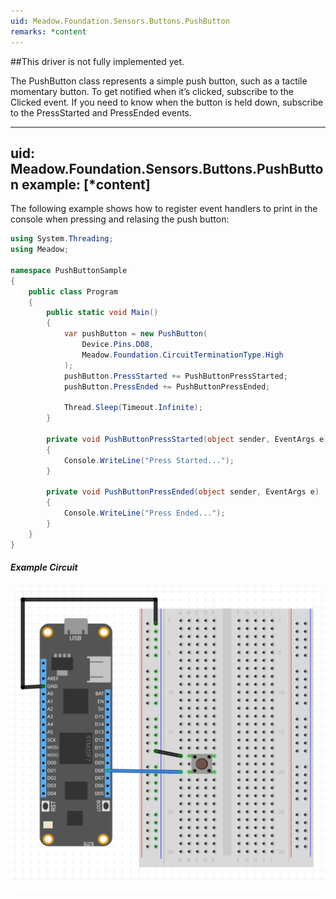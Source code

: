 ```yaml
---
uid: Meadow.Foundation.Sensors.Buttons.PushButton
remarks: *content
---
```


##This driver is not fully implemented yet.

The PushButton class represents a simple push button, such as a tactile momentary button. To get notified when it’s clicked, subscribe to the Clicked event. If you need to know when the button is held down, subscribe to the PressStarted and PressEnded events.

---
uid: Meadow.Foundation.Sensors.Buttons.PushButton
example: [*content]
---

The following example shows how to register event handlers to print in the console when pressing and relasing the push button:

```csharp
using System.Threading;
using Meadow;

namespace PushButtonSample
{
    public class Program
    {
        public static void Main()
        {
            var pushButton = new PushButton(
                Device.Pins.D08, 
                Meadow.Foundation.CircuitTerminationType.High
            );
            pushButton.PressStarted += PushButtonPressStarted;
            pushButton.PressEnded += PushButtonPressEnded;

            Thread.Sleep(Timeout.Infinite);
        }

        private void PushButtonPressStarted(object sender, EventArgs e)
        {
            Console.WriteLine("Press Started..."); 
        }

        private void PushButtonPressEnded(object sender, EventArgs e)
        {
            Console.WriteLine("Press Ended...");
        }
    }
}
```

##### Example Circuit

![](/API_Assets/Meadow.Foundation.Sensors.Buttons.PushButton/PushButton.svg)